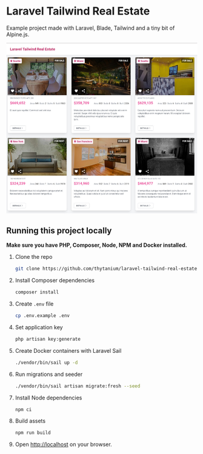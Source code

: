 # Laravel Tailwind Real Estate

Example project made with Laravel, Blade, Tailwind and a tiny bit of Alpine.js.

![Screenshot](/screenshot.jpg 'Screenshot')

## Running this project locally

**Make sure you have PHP, Composer, Node, NPM and Docker installed.**

1. Clone the repo

    ```bash
    git clone https://github.com/thytanium/laravel-tailwind-real-estate
    ```

2. Install Composer dependencies

    ```bash
    composer install
    ```

3. Create `.env` file

    ```bash
    cp .env.example .env
    ```

4. Set application key

    ```bash
    php artisan key:generate
    ```

5. Create Docker containers with Laravel Sail

    ```bash
    ./vendor/bin/sail up -d
    ```

6. Run migrations and seeder

    ```bash
    ./vendor/bin/sail artisan migrate:fresh --seed
    ```

7. Install Node dependencies

    ```bash
    npm ci
    ```

8. Build assets

    ```bash
    npm run build
    ```

9. Open [http://localhost](http://localhost) on your browser.
